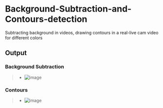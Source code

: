 # Background-Subtraction-and-Contours-detection
Subtracting background in videos, drawing contours in a real-live cam video for different colors 

## Output

### Background Subtraction
> - ![image](https://github.com/Seif-Yasser-Ahmed/Background-Subtraction-and-Contours-detection/assets/126684081/c2cdbb3e-cc64-4646-85cd-aac3c345400f)
### Contours
> - ![image](https://github.com/Seif-Yasser-Ahmed/Background-Subtraction-and-Contours-detection/assets/126684081/f32f43d8-fc28-4a0b-b095-aa6db3af2c8d)
